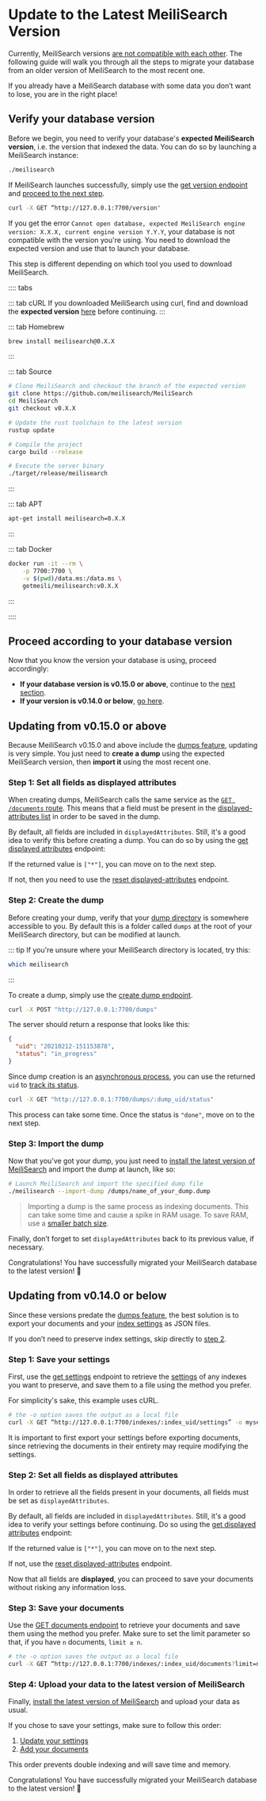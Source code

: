 # Update to the Latest MeiliSearch Version

Currently, MeiliSearch versions [are not compatible with each other](/learn/getting_started/installation.md#updating-meilisearch). The following guide will walk you through all the steps to migrate your database from an older version of MeiliSearch to the most recent one.

If you already have a MeiliSearch database with some data you don’t want to lose, you are in the right place!

## Verify your database version

Before we begin, you need to verify your database's **expected MeiliSearch version**, i.e. the version that indexed the data. You can do so by launching a MeiliSearch instance:

```bash
./meilisearch
```

If MeiliSearch launches successfully, simply use the [get version endpoint](/reference/api/version.md) and [proceed to the next step](#proceed-according-to-your-database-version).

```bash
curl -X GET “http://127.0.0.1:7700/version"
```

If you get the error `Cannot open database, expected MeiliSearch engine version: X.X.X, current engine version Y.Y.Y`, your database is not compatible with the version you're using. You need to download the expected version and use that to launch your database.

This step is different depending on which tool you used to download MeiliSearch.

:::: tabs

::: tab cURL
If you downloaded MeiliSearch using curl, find and download the **expected version** [here](https://github.com/meilisearch/MeiliSearch/releases) before continuing.
:::

::: tab Homebrew

```bash
brew install meilisearch@0.X.X
```

:::

::: tab Source

```bash
# Clone MeiliSearch and checkout the branch of the expected version
git clone https://github.com/meilisearch/MeiliSearch
cd MeiliSearch
git checkout v0.X.X

# Update the rust toolchain to the latest version
rustup update

# Compile the project
cargo build --release

# Execute the server binary
./target/release/meilisearch
```

:::

::: tab APT

```bash
apt-get install meilisearch=0.X.X
```

:::

::: tab Docker

```bash
docker run -it --rm \
    -p 7700:7700 \
    -v $(pwd)/data.ms:/data.ms \
    getmeili/meilisearch:v0.X.X
```

:::

::::

## Proceed according to your database version

Now that you know the version your database is using, proceed accordingly:

- **If your database version is v0.15.0 or above**, continue to the [next section](#updating-from-v0-15-0-or-above).
- **If your version is v0.14.0 or below**, [go here](#updating-from-v0-14-0-or-below).

## Updating from v0.15.0 or above

Because MeiliSearch v0.15.0 and above include the [dumps feature](/reference/features/dumps.md), updating is very simple. You just need to **create a dump** using the expected MeiliSearch version, then **import it** using the most recent one.

### Step 1: Set all fields as displayed attributes

When creating dumps, MeiliSearch calls the same service as the [`GET /documents` route](/reference/api/documents.md#get-documents). This means that a field must be present in the [displayed-attributes list](/reference/features/field_properties.md#displayed-fields) in order to be saved in the dump.

By default, all fields are included in `displayedAttributes`. Still, it's a good idea to verify this before creating a dump. You can do so by using the [get displayed attributes](/reference/api/displayed_attributes.md#get-displayed-attributes) endpoint:

<RouteHighlighter method="GET" route="/indexes/:index_uid/settings/displayed-attributes" />

If the returned value is `["*"]`, you can move on to the next step.

If not, then you need to use the [reset displayed-attributes](/reference/api/displayed_attributes.md#reset-displayed-attributes) endpoint.

<RouteHighlighter method="DELETE" route="/indexes/:index_uid/settings/displayed-attributes"/>

### Step 2: Create the dump

Before creating your dump, verify that your [dump directory](/reference/features/configuration.md#dumps-destination) is somewhere accessible to you. By default this is a folder called `dumps` at the root of your MeiliSearch directory, but can be modified at launch.

::: tip
If you're unsure where your MeiliSearch directory is located, try this:

```bash
which meilisearch
```

:::

To create a dump, simply use the [create dump endpoint](/reference/api/dump.md#create-a-dump).

```bash
curl -X POST "http://127.0.0.1:7700/dumps"
```

The server should return a response that looks like this:

```json
{
  "uid": "20210212-151153878",
  "status": "in_progress"
}
```

Since dump creation is an [asynchronous process](/learn/advanced/asynchronous_updates.md), you can use the returned `uid` to [track its status](/reference/api/dump.md#get-dump-status).

```bash
curl -X GET "http://127.0.0.1:7700/dumps/:dump_uid/status"
```

This process can take some time. Once the status is `"done"`, move on to the next step.

### Step 3: Import the dump

Now that you’ve got your dump, you just need to [install the latest version of MeiliSearch](/learn/getting_started/installation.md#download-and-launch) and import the dump at launch, like so:

```bash
# Launch MeiliSearch and import the specified dump file
./meilisearch --import-dump /dumps/name_of_your_dump.dump
```

> Importing a dump is the same process as indexing documents. This can take some time and cause a spike in RAM usage. To save RAM, use a [smaller batch size](/reference/features/configuration.md#dump-batch-size).

Finally, don’t forget to set `displayedAttributes` back to its previous value, if necessary.

Congratulations! You have successfully migrated your MeiliSearch database to the latest version! 🎉

## Updating from v0.14.0 or below

Since these versions predate the [dumps feature](/reference/features/dumps.md), the best solution is to export your documents and your [index settings](/reference/features/settings.md) as JSON files.

If you don’t need to preserve index settings, skip directly to [step 2](#step-2-set-all-fields-as-displayed-attributes).

### Step 1: Save your settings

First, use the [get settings](/reference/api/settings.md#get-settings) endpoint to retrieve the [settings](/reference/features/settings.md) of any indexes you want to preserve, and save them to a file using the method you prefer.

<RouteHighlighter method="GET" route="/indexes/:index_uid/settings"/>

For simplicity's sake, this example uses cURL.

```bash
# the -o option saves the output as a local file
curl -X GET “http://127.0.0.1:7700/indexes/:index_uid/settings” -o mysettings.json
```

It is important to first export your settings before exporting documents, since retrieving the documents in their entirety may require modifying the settings.

### Step 2: Set all fields as displayed attributes

In order to retrieve all the fields present in your documents, all fields must be set as `displayedAttributes`.

By default, all fields are included in `displayedAttributes`. Still, it's a good idea to verify your settings before continuing. Do so using the [get displayed attributes](/reference/api/displayed_attributes.md#get-displayed-attributes) endpoint:

<RouteHighlighter method="GET" route="/indexes/:index_uid/settings/displayed-attributes"/>

If the returned value is `["*"]`, you can move on to the next step.

If not, use the [reset displayed-attributes](/reference/api/displayed_attributes.md#reset-displayed-attributes) endpoint.

<RouteHighlighter method="DELETE" route="/indexes/:index_uid/settings/displayed-attributes"/>

Now that all fields are **displayed**, you can proceed to save your documents without risking any information loss.

### Step 3: Save your documents

Use the [GET documents endpoint](/reference/api/documents.md#get-documents) to retrieve your documents and save them using the method you prefer. Make sure to set the limit parameter so that, if you have `n` documents, `limit ≥ n`.

```bash
# the -o option saves the output as a local file
curl -X GET “http://127.0.0.1:7700/indexes/:index_uid/documents?limit=n” -o mydocuments.json
```

### Step 4: Upload your data to the latest version of MeiliSearch

Finally, [install the latest version of MeiliSearch](/learn/getting_started/installation.md) and upload your data as usual.

If you chose to save your settings, make sure to follow this order:

1. [Update your settings](/reference/api/settings.md#update-settings)
2. [Add your documents](/reference/api/documents.md#add-or-replace-documents)

This order prevents double indexing and will save time and memory.

Congratulations! You have successfully migrated your MeiliSearch database to the latest version! 🎉
